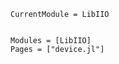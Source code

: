 ```@meta
CurrentModule = LibIIO
```

```@index
```

```@autodocs
Modules = [LibIIO]
Pages = ["device.jl"]
```